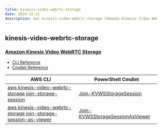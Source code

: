 ```yaml
---
title: kinesis-video-webrtc-storage
date: 2024-12-21
description: aws kinesis-video-webrtc-storage (Amazon Kinesis Video WebRTC Storage) command/cmdlet list.
---
```


## kinesis-video-webrtc-storage

### [Amazon Kinesis Video WebRTC Storage](https://aws.amazon.com/kinesis/)

* [CLI Reference](https://awscli.amazonaws.com/v2/documentation/api/latest/reference/kinesis-video-webrtc-storage/index.html)
* [Cmdlet Reference](https://docs.aws.amazon.com/powershell/latest/reference/items/KinesisVideoWebRTCStorage_cmdlets.html)

|AWS CLI|PowerShell Cmdlet|
|----|----|
|[aws kinesis-video-webrtc-storage join-storage-session](https://awscli.amazonaws.com/v2/documentation/api/latest/reference/kinesis-video-webrtc-storage/join-storage-session.html)|[Join-KVWSStorageSession](https://docs.aws.amazon.com/powershell/latest/reference/items/Join-KVWSStorageSession.html)|
|[aws kinesis-video-webrtc-storage join-storage-session-as-viewer](https://awscli.amazonaws.com/v2/documentation/api/latest/reference/kinesis-video-webrtc-storage/join-storage-session-as-viewer.html)|[Join-KVWSStorageSessionAsViewer](https://docs.aws.amazon.com/powershell/latest/reference/items/Join-KVWSStorageSessionAsViewer.html)|

